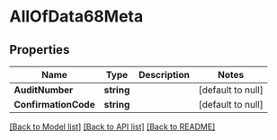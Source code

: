 # AllOfData68Meta

## Properties
Name | Type | Description | Notes
------------ | ------------- | ------------- | -------------
**AuditNumber** | **string** |  | [default to null]
**ConfirmationCode** | **string** |  | [default to null]

[[Back to Model list]](../README.md#documentation-for-models) [[Back to API list]](../README.md#documentation-for-api-endpoints) [[Back to README]](../README.md)

